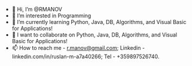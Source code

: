 - 👋 Hi, I’m @RMANOV
- 👀 I’m interested in Programming
- 🌱 I’m currently learning Python, Java, DB, Algorithms, and Visual Basic for Applications!
- 💞️ I want to collaborate on Python, Java, DB, Algorithms, and Visual Basic for Applications!
- 📫 How to reach me - r.manov@gmail.com; Linkedin - linkedin.com/in/ruslan-m-a7a40266; Tel - +359897526740.

<!---
RMANOV/RMANOV is a ✨ special ✨ repository because its `README.md` (this file) appears on your GitHub profile.
You can click the Preview link to take a look at your changes.
--->
